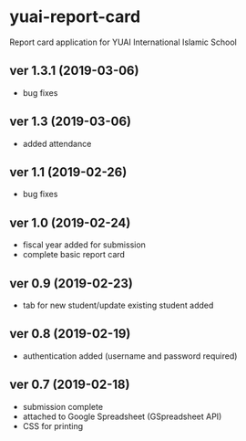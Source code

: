 # yuai-report-card

Report card application for YUAI International Islamic School

ver 1.3.1 (2019-03-06)
--------------------
- bug fixes 

ver 1.3 (2019-03-06)
--------------------
- added attendance 

ver 1.1 (2019-02-26)
--------------------
- bug fixes

ver 1.0 (2019-02-24)
--------------------
- fiscal year added for submission
- complete basic report card

ver 0.9 (2019-02-23)
--------------------
- tab for new student/update existing student added

ver 0.8 (2019-02-19)
--------------------
- authentication added (username and password required)

ver 0.7 (2019-02-18)
--------------------
- submission complete
- attached to Google Spreadsheet (GSpreadsheet API)
- CSS for printing
